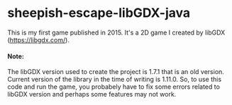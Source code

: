 # sheepish-escape-libGDX-java
This is my first game published in 2015. It's a 2D game I created by libGDX (https://libgdx.com/). 
#### Note: 
The libGDX version used to create the project is 1.7.1 that is an old version. Current version of the library in the time of writing is 1.11.0. So, to use this code and run the game, you probabely have to fix some errors related to libGDX version and perhaps some features may not work.
